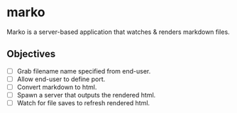 # marko

Marko is a server-based application that watches & renders markdown files.

## Objectives

- [ ] Grab filename name specified from end-user.
- [ ] Allow end-user to define port.
- [ ] Convert markdown to html.
- [ ] Spawn a server that outputs the rendered html.
- [ ] Watch for file saves to refresh rendered html.
